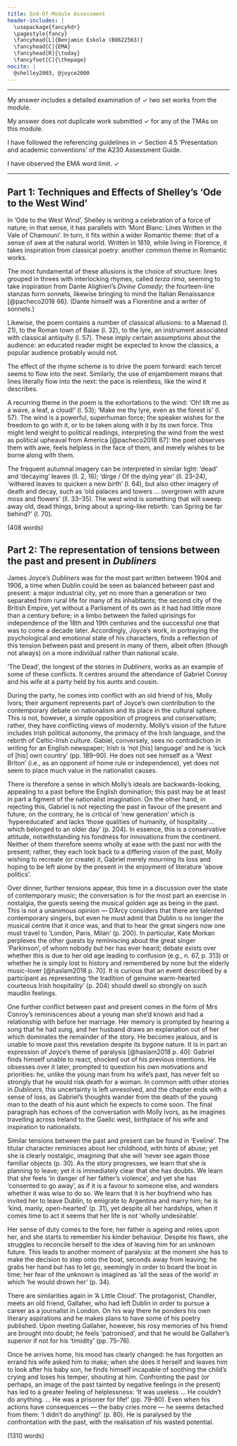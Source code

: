 ```yaml
---
title: End-Of-Module Assessment
header-includes: |
  \usepackage{fancyhdr}
  \pagestyle{fancy}
  \fancyhead[L]{Benjamin Eskola (B8622563)}
  \fancyhead[C]{EMA}
  \fancyhead[R]{\today}
  \fancyfoot[C]{\thepage}
nocite: |
  @shelley2003, @joyce2000
---
```


--------------------------------------------------------- ---
My answer includes a detailed examination of                ✓
two set works from the module.

My answer does not duplicate work submitted                 ✓
for any of the TMAs on this module.

I have followed the referencing guidelines in               ✓
Section 4.5 ‘Presentation and academic 
conventions’ of the A230 Assessment Guide. 

I have observed the EMA word limit.                         ✓
---------------------------------------------------------- ---

## Part 1: Techniques and Effects of Shelley’s ‘Ode to the West Wind’

<!--
1	
O, wild West Wind, thou breath of Autumn’s being,	
Thou, from whose unseen presence the leaves dead	
Are driven, like ghosts from an enchanter fleeing,	
 	
Yellow, and black, and pale, and hectic red,	
Pestilence-stricken multitudes: O, thou,	5
Who chariotest to their dark wintry bed	
 	
The wingèd seeds, where they lie cold and low,	
Each like a corpse within its grave, until	
Thine azure sister of the Spring shall blow	
 	
Her clarion o’er the dreaming earth, and fill	
(Driving sweet buds like flocks to feed in air)	10
With living hues and odours plain and hill:	
 	
Wild Spirit, which art moving everywhere;	
Destroyer and Preserver; hear, O, hear!	
2	
Thou on whose stream, ’mid the steep sky’s commotion,	15
Loose clouds like earth’s decaying leaves are shed,	
Shook from the tangled boughs of Heaven and Ocean,	
 	
Angels of rain and lightning: there are spread	
On the blue surface of thine airy surge,	
Like the bright hair uplifted from the head	20
 	
Of some fierce Maenad, even from the dim verge	
Of the horizon to the zenith’s height,	
The locks of the approaching storm. Thou dirge	
 	
Of the dying year, to which this closing night	
Will be the dome of a vast sepulchre,	25
Vaulted with all thy congregated might	
 	
Of vapours, from whose solid atmosphere	
Black rain, and fire, and hail will burst: O, hear!	
3	
Thou who didst waken from his summer dreams	
The blue Mediterranean, where he lay,	30
Lulled by the coil of his crystalline streams,	
 	
Beside a pumice isle in Baiae’s bay,	
And saw in sleep old palaces and towers	
Quivering within the wave’s intenser day,	
 	
All overgrown with azure moss and flowers	35
So sweet, the sense faints picturing them! Thou	
For whose path the Atlantic’s level powers	
 	
Cleave themselves into chasms, while far below	
The sea-blooms and the oozy woods which wear	
The sapless foliage of the ocean, know	40
 	
Thy voice, and suddenly grow grey with fear,	
And tremble and despoil themselves: O, hear!	
4	
If I were a dead leaf thou mightest bear;	
If I were a swift cloud to fly with thee;	
A wave to pant beneath thy power, and share	45
 	
The impulse of thy strength, only less free	
Than thou, O, Uncontrollable! If even	
I were as in my boyhood, and could be	
 	
The comrade of thy wanderings over Heaven,	
As then, when to outstrip thy skiey speed	50
Scarce seemed a vision; I would ne’er have striven	
 	
As thus with thee in prayer in my sore need.	
Oh! lift me as a wave, a leaf, a cloud!	
I fall upon the thorns of life! I bleed!	
 	
A heavy weight of hours has chained and bowed	55
One too like thee: tameless, and swift, and proud.	
5	
Make me thy lyre, even as the forest is:	
What if my leaves are falling like its own!	
The tumult of thy mighty harmonies	
 	
Will take from both a deep, autumnal tone,	60
Sweet though in sadness. Be thou, Spirit fierce,	
My spirit! Be thou me, impetuous one!	
 	
Drive my dead thoughts over the universe	
Like withered leaves to quicken a new birth!	
And, by the incantation of this verse,	65
 	
Scatter, as from an unextinguished hearth	
Ashes and sparks, my words among mankind!	
Be through my lips to unawakened earth	
 	
The trumpet of a prophecy! O, wind,	
If Winter comes, can Spring be far behind?	70
-->

In ‘Ode to the West Wind’, Shelley is writing a celebration of a force of nature; in that sense, it has parallels with ‘Mont Blanc: Lines Written in the Vale of Chamouni’. In turn, it fits within a wider Romantic theme: that of a sense of awe at the natural world. Written in 1819, while living in Florence, it takes inspiration from classical poetry: another common theme in Romantic works.

The most fundamental of these allusions is the choice of structure: lines grouped in threes with interlocking rhymes, called _terza rima_, seeming to take inspiration from Dante Alighieri’s _Divine Comedy_; the fourteen-line stanzas form sonnets, likewise bringing to mind the Italian Renaissance [@pacheco2018 66]. (Dante himself was a Florentine and a writer of sonnets.)

Likewise, the poem contains a number of classical allusions: to a Maenad (l. 21), to the Roman town of Baiae (l. 32), to the lyre, an instrument associated with classical antiquity (l. 57). These imply certain assumptions about the audience: an educated reader might be expected to know the classics, a popular audience probably would not.

The effect of the rhyme scheme is to drive the poem forward: each tercet seems to flow into the next. Similarly, the use of enjambement means that lines literally flow into the next: the pace is relentless, like the wind it describes.

A recurring theme in the poem is the exhortations to the wind: ‘Oh! lift me as a wave, a leaf, a cloud!’ (l. 53); ‘Make me thy lyre, even as the forest is’ (l. 57). The wind is a powerful, superhuman force; the speaker wishes for the freedom to go with it, or to be taken along with it by its own force. This might lend weight to political readings, interpreting the wind from the west as political upheaval from  America [@pacheco2018 67]: the poet observes them with awe, feels helpless in the face of them, and merely wishes to be borne along with them.

The frequent autumnal imagery can be interpreted in similar light: ‘dead’ and ‘decaying’ leaves (ll. 2, 16); ‘dirge	/ Of the dying year’ (ll. 23–24), ‘withered leaves to quicken a new birth’ (l. 64), but also other imagery of death and decay, such as ‘old palaces and towers … overgrown with azure moss and flowers’ (ll. 33–35). The west wind is something that will sweep away old, dead things, bring about a spring-like rebirth: ‘can Spring be far behind?’ (l. 70).

(408 words)

## Part 2: The representation of tensions between the past and present in _Dubliners_

James Joyce’s _Dubliners_ was for the most part written between 1904 and 1906, a time when Dublin could be seen as balanced between past and present: a major industrial city, yet no more than a generation or two separated from rural life for many of its inhabitants; the second city of the British Empire, yet without a Parliament of its own as it had had little more than a century before; in a limbo between the failed uprisings for independence of the 18th and 19th centuries and the successful one that was to come a decade later. Accordingly, Joyce’s work, in portraying the psychological and emotional state of his characters, finds a reflection of this tension between past and present in many of them, albeit often (though not always) on a more individual rather than national scale.

‘The Dead’, the longest of the stories in _Dubliners_, works as an example of some of these conflicts. It centres around the attendance of Gabriel Conroy and his wife at a party held by his aunts and cousin.

During the party, he comes into conflict with an old friend of his, Molly Ivors; their argument represents part of Joyce’s own contribution to the contemporary debate on nationalism and its place in the cultural sphere. This is not, however, a simple opposition of progress and conservatism; rather, they have conflicting views of modernity. Molly’s vision of the future includes Irish political autonomy, the primacy of the Irish language, and the rebirth of Celtic–Irish culture. Gabiel, conversely, sees no contradiction in writing for an English newspaper; Irish is ‘not \[his] language’ and he is ‘sick of \[his] own country’ (pp. 189–90). He does not see himself as a ‘West Briton’ (i.e., as an opponent of home rule or independence), yet does not seem to place much value in the nationalist causes.

There is therefore a sense in which Molly’s ideals are backwards-looking, appealing to a past before the English domination; this past may be at least in part a figment of the nationalist imagination. On the other hand, in rejecting this, Gabriel is not rejecting the past in favour of the present and future; on the contrary, he is critical of ‘new generation’ which is ‘hypereducated’ and lacks ‘those qualities of humanity, of hospitality … which belonged to an older day’ (p. 204). In essence, this is a conservative attitude, notwithstanding his fondness for innovations from the continent. Neither of them therefore seems wholly at ease with the past nor with the present; rather, they each look back to a differing vision of the past, Molly wishing to recreate (or create) it, Gabriel merely mourning its loss and hoping to be left alone by the present in the enjoyment of literature ‘above politics’.

Over dinner, further tensions appear, this time in a discussion over the state of contemporary music; the conversation is for the most part an exercise in nostalgia, the guests seeing the musical golden age as being in the past. This is not a unanimous opinion — D’Arcy considers that there are talented contemporary singers, but even he must admit that Dublin is no longer the musical centre that it once was, and that to hear the great singers now one must travel to ‘London, Paris, Milan’ (p. 200). In particular, Kate Morkan perplexes the other guests by reminiscing about the great singer ‘Parkinson’, of whom nobody but her has ever heard; debate exists over whether this is due to her old age leading to confusion (e.g., n. 67, p. 313) or whether he is simply lost to history and remembered by none but the elderly music-lover [@haslam2018 p. 70]. It is curious that an event described by a participant as representing ‘the tradition of genuine warm-hearted courteous Irish hospitality’ (p. 204) should dwell so strongly on such maudlin feelings.

One further conflict between past and present comes in the form of Mrs Conroy’s reminiscences about a young man she’d known and had a relationship with before her marriage. Her memory is prompted by hearing a song that he had sung, and her husband draws an explanation out of her which dominates the remainder of the story. He becomes jealous, and is unable to move past this revelation despite its bygone nature. It is in part an expression of Joyce’s theme of paralysis [@haslam2018 p. 40]: Gabriel finds himself unable to react, shocked out of his previous intentions. He obsesses over it later, prompted to question his own motivations and priorities: he, unlike the young man from his wife’s past, has never felt so strongly that he would risk death for a woman. In common with other stories in _Dubliners_, this uncertainty is left unresolved, and the chapter ends with a sense of loss, as Gabriel’s thoughts wander from the death of the young man to the death of his aunt which he expects to come soon. The final paragraph has echoes of the conversation with Molly Ivors, as he imagines travelling across Ireland to the Gaelic west, birthplace of his wife and inspiration to nationalists.

Similar tensions between the past and present can be found in ‘Eveline’. The titular character reminisces about her childhood, with hints of abuse; yet she is clearly nostalgic, imagining that she will ‘never see again those familiar objects (p. 30). As the story progresses, we learn that she is planning to leave; yet it is immediately clear that she has doubts. We learn that she feels ‘in danger of her father’s violence’, and yet she has ‘consented to go away’, as if it is a favour to someone else, and wonders whether it was wise to do so. We learn that it is her boyfriend who has invited her to leave Dublin, to emigrate to Argentina and marry him; he is ‘kind, manly, open-hearted’ (p. 31), yet despite all her hardships, when it comes time to act it seems that her life is not ‘wholly undesirable’.

Her sense of duty comes to the fore; her father is ageing and relies upon her, and she starts to remember his kinder behaviour. Despite his flaws, she struggles to reconcile herself to the idea of leaving him for an unknown future. This leads to another moment of paralysis: at the moment she has to make the decision to step onto the boat, seconds away from leaving; he grabs her hand but has to let go, seemingly in order to board the boat in time; her fear of the unknown is imagined as ‘all the seas of the world’ in which ‘he would drown her’ (p. 34).

There are similarities again in ‘A Little Cloud’. The protagonist, Chandler, meets an old friend, Gallaher, who had left Dublin in order to pursue a career as a journalist in London. On his way there he ponders his own literary aspirations and he makes plans to have some of his poetry published. Upon meeting Gallaher, however, his rosy memories of his friend are brought into doubt; he feels ‘patronised’, and that he would be Gallaher’s superior if not for his ‘timidity’ (pp. 75–76).

Once he arrives home, his mood has clearly changed: he has forgotten an errand his wife asked him to make; when she does it herself and leaves him to look after his baby son, he finds himself incapable of soothing the child’s crying and loses his temper, shouting at him. Confronting the past (or perhaps, an image of the past tainted by negative feelings in the present) has led to a greater feeling of helplessness: ‘It was useless … He couldn’t do anything. … He was a prisoner for life!’ (pp. 79–80). Even when his actions have consequences — the baby cries more — he seems detached from them: ‘I didn’t do anything!’ (p. 80). He is paralysed by the confrontation with the past, with the realisation of his wasted potential.

(1310 words)
